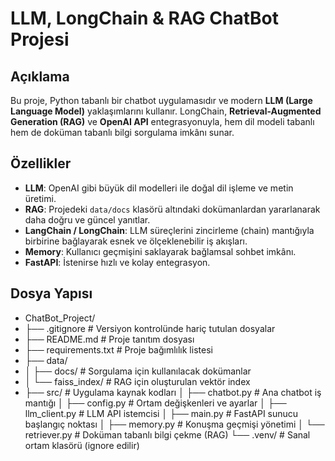# LLM, LongChain & RAG ChatBot Projesi

## Açıklama
Bu proje, Python tabanlı bir chatbot uygulamasıdır ve modern **LLM (Large Language Model)** yaklaşımlarını kullanır.
LongChain, **Retrieval-Augmented Generation (RAG)** ve **OpenAI API** entegrasyonuyla, hem dil modeli tabanlı hem de doküman tabanlı bilgi sorgulama imkânı sunar.

## Özellikler

- **LLM**: OpenAI gibi büyük dil modelleri ile doğal dil işleme ve metin üretimi.
- **RAG**: Projedeki `data/docs` klasörü altındaki dokümanlardan yararlanarak daha doğru ve güncel yanıtlar.
- **LangChain / LongChain**: LLM süreçlerini zincirleme (chain) mantığıyla birbirine bağlayarak esnek ve ölçeklenebilir iş akışları.
- **Memory**: Kullanıcı geçmişini saklayarak bağlamsal sohbet imkânı.
- **FastAPI**: İstenirse hızlı ve kolay entegrasyon.

## Dosya Yapısı
- ChatBot_Project/
- ├── .gitignore           # Versiyon kontrolünde hariç tutulan dosyalar
- ├── README.md            # Proje tanıtım dosyası
- ├── requirements.txt     # Proje bağımlılık listesi
- ├── data/
- │   ├── docs/            # Sorgulama için kullanılacak dokümanlar
- │   └── faiss_index/     # RAG için oluşturulan vektör index
- ├── src/                 # Uygulama kaynak kodları
│   ├── chatbot.py       # Ana chatbot iş mantığı
│   ├── config.py        # Ortam değişkenleri ve ayarlar
│   ├── llm_client.py    # LLM API istemcisi
│   ├── main.py          # FastAPI sunucu başlangıç noktası
│   ├── memory.py        # Konuşma geçmişi yönetimi
│   └── retriever.py     # Doküman tabanlı bilgi çekme (RAG)
└── .venv/               # Sanal ortam klasörü (ignore edilir)
